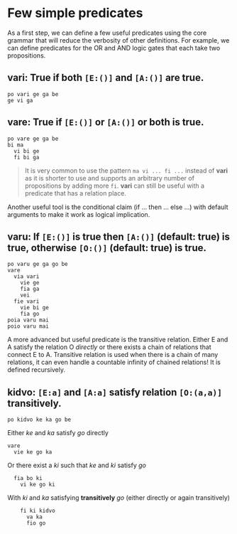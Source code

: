 # Few simple predicates

As a first step, we can define a few useful predicates using the core grammar
that will reduce the verbosity of other definitions. For example, we can define
predicates for the OR and AND logic gates that each take two propositions.

<spoiler>


__vari:__ True if both `[E:()]` and `[A:()]` are true. 
---
```
po vari ge ga be 
ge vi ga 
```
</spoiler>

<spoiler>


__vare:__ True if `[E:()]` or `[A:()]` or both is true.
---
```
po vare ge ga be
bi ma
  vi bi ge
  fi bi ga
```
</spoiler>

> It is very common to use the pattern `ma vi ... fi ...` instead of __vari__ as
> it is shorter to use and supports an arbitrary number of propositions by
> adding more `fi`. __vari__ can still be useful with a predicate that has a
> relation place. 

Another useful tool is the conditional claim (if ... then ... else ...) with
default arguments to make it work as logical implication.


<spoiler>

__varu:__ If `[E:()]` is true then `[A:()]` (default: true) is true, otherwise
`[O:()]` (default: true) is true. 
---
```
po varu ge ga go be
vare
  via vari
    vie ge
    fia ga
    vei
  fie vari
    vie bi ge
    fia go
poia varu mai
poio varu mai
```
</spoiler>

A more advanced but useful predicate is the transitive relation. Either E and A
satisfy the relation O _directly_ or there exists a chain of relations that
connect E to A. Transitive relation is used when there is a chain of many
relations, it can even handle a countable infinity of chained relations! It is
defined recursively.

<spoiler>

__kidvo:__ `[E:a]` and `[A:a]` satisfy relation `[O:(a,a)]` transitively.
---
```
po kidvo ke ka go be
```
Either _ke_ and _ka_ satisfy _go_ directly
```
vare
  vie ke go ka
```
Or there exist a _ki_ such that _ke_ and _ki_ satisfy _go_
```
  fia bo ki
    vi ke go ki
```
With _ki_ and _ka_ satisfying __transitively__ _go_ (either directly or again
transitively)
```
    fi ki kidvo
      va ka
      fio go
```
</spoiler>